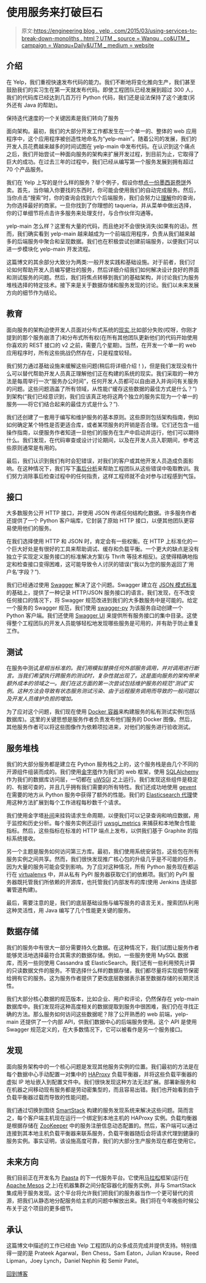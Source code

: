 # 使用服务来打破巨石

> 原文:[https://engineering blog . yelp . com/2015/03/using-services-to-break-down-monoliths . html？UTM _ source = Wanqu . co&UTM _ campaign = Wanqu+Daily&UTM _ medium = website](https://engineeringblog.yelp.com/2015/03/using-services-to-break-down-monoliths.html?utm_source=wanqu.co&utm_campaign=Wanqu+Daily&utm_medium=website)

## 介绍

在 Yelp，我们重视快速发布代码的能力。我们不断地将变化推向生产，我们甚至鼓励我们的实习生在第一天就发布代码。即使工程团队已经发展到超过 300 人，我们的代码库已经达到几百万行 Python 代码，我们还是设法保持了这个速度(另外还有 Java 的帮助)。

保持迭代速度的一个关键因素是我们转向了服务

面向架构。最初，我们的大部分开发工作都发生在一个单一的、整体的 web 应用程序中，这个应用程序被创造性地命名为“yelp-main”。随着公司的发展，我们的开发人员花费越来越多的时间试图在 yelp-main 中发布代码。在认识到这个痛点之后，我们开始尝试一种面向服务的架构来扩展开发过程，到目前为止，它取得了巨大的成功。在过去三年的过程中，我们已经从编写第一个服务发展到拥有超过 70 个产品服务。

我们在 Yelp 上写的是什么样的服务？举个例子，假设你想[点一份墨西哥卷饼](http://www.yelp.com/search?find_desc=burrito&find_loc=San+Francisco%2C+CA&ns=1&attrs=PlatformDelivery&ytp_st=pickup)外卖。首先，当你输入你要找的东西时，你可能会使用我们的自动完成服务。然后，当你点击“搜索”时，你的查询会找到六个后端服务，我们会努力让[理解](http://engineeringblog.yelp.com/2015/02/reading-between-the-lines-how-we-make-sense-of-users-searches.html)你的查询，为你选择最好的商家。一旦你找到了你理想的 taqueria，并从菜单中做出选择，你的订单细节将点击许多服务来处理支付，与合作伙伴沟通等。

yelp-main 怎么样？这里有大量的代码，而且绝对不会很快消失(如果有的话)。然而，我们确实看到 yelp-main 越来越成为一个前端应用程序，负责从我们越来越多的后端服务中聚合和呈现数据。我们也在积极尝试创建前端服务，以便我们可以进一步模块化 yelp-main 开发流程。

这篇博文的其余部分大致分为两类:一般开发实践和基础设施。对于前者，我们讨论如何帮助开发人员编写健壮的服务，然后详细介绍我们如何解决设计良好的界面和测试服务的问题。然后，我们将焦点转移到我们的基础架构，并讨论我们为服务堆栈选择的特定技术。接下来是关于数据存储和服务发现的讨论。我们以未来发展方向的细节作为结论。

## 教育

面向服务的架构迫使开发人员面对分布式系统的[现实](http://en.wikipedia.org/wiki/Fallacies_of_distributed_computing),比如部分失败(哎呀，你刚才提到的那个服务崩溃了)和分布式所有权(在所有其他团队更新他们的代码开始使用你喜欢的 REST 接口的 v2 之前，需要几个星期)。当然，在开发一个单一的 web 应用程序时，所有这些挑战仍然存在，只是程度较轻。

我们努力通过基础设施来缓解这些问题(稍后将详细介绍！)，但是我们发现没有什么可以替代帮助开发人员真正理解他们正在构建的系统的现实。我们采取的一种方法是每周举行一次“服务办公时间”，任何开发人员都可以自由进入并询问有关服务的问题。这些问题涵盖了所有领域，从性能(“缓存这些数据的最佳方式是什么？”)到架构(“我们已经意识到，我们应该真正地将这两个独立的服务实现为一个单一的服务——将它们结合起来的最佳方式是什么？”).

我们还创建了一套用于编写和维护服务的基本原则。这些原则包括架构指南，例如如何确定某个特性是否更适合库，或者某项服务的开销是否合理。它们还包含一组操作指南，以便服务作者知道一旦他们的服务在生产中启动并运行，他们可以期待什么。我们发现，在代码审查或设计讨论期间，以及在开发人员入职期间，参考这些原则通常是有用的。

最后，我们认识到我们有时会犯错误，对我们的客户或其他开发人员造成负面影响。在这种情况下，我们写下[事后分析](https://codeascraft.com/2012/05/22/blameless-postmortems/)来帮助工程团队从这些错误中吸取教训。我们努力消除事后检查过程中的任何指责，这样工程师就不会对参与过程感到气馁。

## 接口

大多数服务公开 HTTP 接口，并使用 JSON 传递任何结构化数据。许多服务作者还提供了一个 Python 客户端库，它封装了原始 HTTP 接口，以便其他团队更容易使用他们的服务。

在我们选择使用 HTTP 和 JSON 时，肯定会有一些权衡。在 HTTP 上标准化的一个巨大好处是有很好的工具来帮助调试、缓存和负载平衡。一个更大的缺点是没有独立于实现定义服务接口的标准解决方案(与 Thrift 等技术相反)。这使得精确地指定和检查接口变得困难，这可能导致令人讨厌的错误(“我以为您的服务返回了‘用户名’字段？”).

我们已经通过使用 [Swagger](http://swagger.io/) 解决了这个问题。Swagger 建立在 [JSON 模式标准](http://json-schema.org/)的基础上，提供了一种记录 HTTP/JSON 服务接口的语言。我们发现，在不改变任何接口的情况下，将 Swagger 规范改进到我们的大多数服务中是可能的。给定一个服务的 Swagger 规范，我们使用 [swagger-py](https://github.com/Yelp/swagger-py) 为该服务自动创建一个 Python 客户端。我们还使用 [Swagger UI](https://github.com/swagger-api/swagger-ui) 来提供所有服务接口的集中目录。这使得整个工程团队的开发人员能够轻松地发现哪些服务是可用的，并有助于防止重复工作。

## 测试

在服务中测试*是相当标准的。我们用模拟替换任何外部服务调用，并对调用进行断言。当我们希望执行跨服务的测试时，复杂性就出现了。这是面向服务的架构带来额外成本的领域之一。我们在这方面的第一次尝试包括维护服务的规范“测试”实例。这种方法会导致有状态服务测试污染、由于远程服务调用而导致的一般问题以及开发人员维护负担的增加。*

为了应对这个问题，我们现在使用 [Docker 容器](https://www.docker.com/)来构建服务的私有测试实例(包括数据库)。这里的关键思想是服务作者负责发布他们服务的 Docker 图像。然后，其他服务作者可以将这些图像作为依赖项拉进来，对他们的服务进行验收测试。

## 服务堆栈

我们的大部分服务都是建立在 Python 服务栈之上的，这个服务栈是由几个不同的开源组件组装而成的。我们使用[金字塔](http://www.pylonsproject.org/)作为我们的 web 框架，使用 [SQLAlchemy](http://www.sqlalchemy.org/) 作为我们的数据库访问层，一切都在 [uWSGI](https://uwsgi-docs.readthedocs.org/en/latest/) 之上运行。我们发现这些组件是稳定的、有据可查的，并且几乎拥有我们需要的所有特性。我们还成功地使用 [gevent](http://www.gevent.org/) 在需要的地方从 Python 服务中获得了额外的性能。我们的 [Elasticsearch 代理](http://engineeringblog.yelp.com/2014/11/scaling-elasticsearch-to-hundreds-of-developers.html)使用这种方法扩展到每个工作进程每秒数千个请求。

我们使用金字塔[补间](http://docs.pylonsproject.org/docs/pyramid/en/latest/narr/hooks.html#registering-tweens)来挂钩请求生命周期，以便我们可以记录查询和响应数据，用于监控和历史分析。每个服务实例还运行 [uwsgi_metrics](https://github.com/Yelp/uwsgi_metrics) 来捕获和本地聚合性能指标。然后，这些指标在标准的 HTTP 端点上发布，以供我们基于 Graphite 的指标系统接收。

另一个主题是服务如何访问第三方库。最初，我们使用系统安装包，这些包在所有服务实例之间共享。然而，我们很快发现推广核心包的升级几乎是不可能的任务，因为大量的服务可能会受到影响。为了应对这种情况，所有 Python 服务现在都运行在 [virtualenvs](https://virtualenv.pypa.io/en/latest/) 中，并从私有 PyPI 服务器获取它们的依赖项。我们的 PyPI 服务器既托管我们所依赖的开源库，也托管我们内部发布的库(使用 Jenkins 连续部署管道构建)。

最后，需要注意的是，我们的底层基础设施与编写服务的语言无关。搜索团队利用这种灵活性，用 Java 编写了几个性能更关键的服务。

## 数据存储

我们的服务中有很大一部分需要持久化数据。在这种情况下，我们试图让服务作者能够灵活地选择最符合其需求的数据存储。例如，一些服务使用 MySQL 数据库，而另一些则使用 Cassandra 或 ElasticSearch。我们还有一些利用预先计算的只读数据文件的服务。不管选择什么样的数据存储，我们都尽量将实现细节保密给拥有它的服务。这为服务作者提供了更改底层数据表示甚至数据存储的长期灵活性。

我们大部分核心数据的规范版本，比如企业、用户和评论，仍然保存在 yelp-main 数据库中。我们发现将这种高度相关的数据提取到服务中很困难，我们仍在寻找正确的方法。那么服务如何访问这些数据呢？除了公开熟悉的 web 前端，yelp-main 还提供了一个内部 API，供我们数据中心的后端服务使用。这个 API 是使用 Swagger 规范定义的，在大多数情况下，它可以被看作是另一个服务接口。

## 发现

面向服务架构中的一个核心问题是发现其他服务实例的位置。我们最初的方法是在每个数据中心手动配置一对集中的 [HAProxy](http://www.haproxy.org/) 负载平衡器，并将这些负载平衡器的虚拟 IP 地址嵌入到配置文件中。我们很快发现这种方法无法扩展。部署新服务和在机器之间移动现有服务都是劳动密集型的，而且容易出错。我们也开始看到由于负载平衡器过载而导致的性能问题。

我们通过切换到围绕 [SmartStack](http://nerds.airbnb.com/smartstack-service-discovery-cloud/) 构建的服务发现系统来解决这些问题。简而言之，每个客户端主机现在运行一个绑定到本地主机的 HAProxy 实例。负载均衡器是根据存储在 [ZooKeeper](http://zookeeper.apache.org/) 中的服务注册信息动态配置的。然后，客户端可以通过连接到其本地主机负载平衡器来联系服务，负载平衡器随后会将请求代理到健康的服务实例。事实证明，该设施高度可靠，我们的大部分生产服务现在都在使用它。

## 未来方向

我们目前正在开发名为 [Paasta](https://vimeo.com/121183491#t=9m51s) 的下一代服务平台。它使用[马拉松](http://mesosphere.github.io/marathon/)框架(运行在 [Apache Mesos](http://mesos.apache.org/) 之上)在机器集群之间分配容器化的服务实例，并与 SmartStack 集成用于服务发现。这个平台将允许我们把我们的服务器当作一个更可替代的资源，把我们从静态地分配服务给主机的问题中解放出来。我们将在今年晚些时候公布关于这个项目的更多细节。

## 承认

这篇博文中描述的工作已经由 Yelp 工程团队的众多成员完成并提供支持。特别值得一提的是 Prateek Agarwal，Ben Chess，Sam Eaton，Julian Krause，Reed Lipman，Joey Lynch，Daniel Nephin 和 Semir Patel。

[回到博客](/)